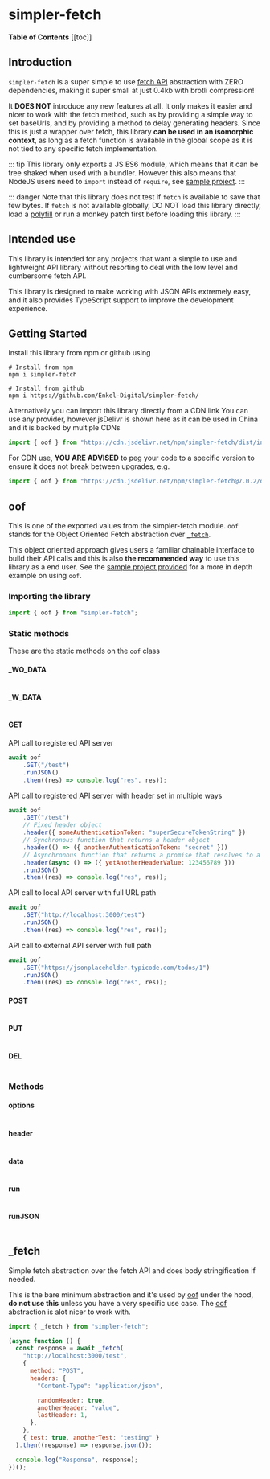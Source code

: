 # simpler-fetch
**Table of Contents**
[[toc]]


## Introduction
`simpler-fetch` is a super simple to use [fetch API](https://developer.mozilla.org/en-US/docs/Web/API/Fetch_API) abstraction with ZERO dependencies, making it super small at just 0.4kb with brotli compression!

It **DOES NOT** introduce any new features at all. It only makes it easier and nicer to work with the fetch method, such as by providing a simple way to set baseUrls, and by providing a method to delay generating headers. Since this is just a wrapper over fetch, this library **can be used in an isomorphic context**, as long as a fetch function is available in the global scope as it is not tied to any specific fetch implementation.

::: tip
This library only exports a JS ES6 module, which means that it can be tree shaked when used with a bundler. However this also means that NodeJS users need to `import` instead of `require`, see [sample project](./sample/node/).
:::

::: danger
Note that this library does not test if `fetch` is available to save that few bytes. If `fetch` is not available globally, DO NOT load this library directly, load a [polyfill](https://github.com/github/fetch) or run a monkey patch first before loading this library.
:::


## Intended use
This library is intended for any projects that want a simple to use and lightweight API library without resorting to deal with the low level and cumbersome fetch API.

This library is designed to make working with JSON APIs extremely easy, and it also provides TypeScript support to improve the development experience.


## Getting Started
Install this library from npm or github using
```shell
# Install from npm
npm i simpler-fetch

# Install from github
npm i https://github.com/Enkel-Digital/simpler-fetch/
```

Alternatively you can import this library directly from a CDN link
You can use any provider, however jsDelivr is shown here as it can be used in China and it is backed by multiple CDNs
```javascript
import { oof } from "https://cdn.jsdelivr.net/npm/simpler-fetch/dist/index.js";
```

For CDN use, **YOU ARE ADVISED** to peg your code to a specific version to ensure it does not break between upgrades, e.g.
```javascript
import { oof } from "https://cdn.jsdelivr.net/npm/simpler-fetch@7.0.2/dist/index.js";
```


## oof
This is one of the exported values from the simpler-fetch module. `oof` stands for the Object Oriented Fetch abstraction over [`_fetch`](./#_fetch).

This object oriented approach gives users a familiar chainable interface to build their API calls and this is also **the recommended way** to use this library as a end user. See the [sample project provided](./sample/) for a more in depth example on using `oof`.

### Importing the library
```javascript
import { oof } from "simpler-fetch";
```

### Static methods
These are the static methods on the `oof` class

#### _WO_DATA
```javascript
```

#### _W_DATA
```javascript
```

#### GET
<!-- @todo Talk about this registered / full API thing once and subsequently all code will be using relative API routes -->


API call to registered API server
```javascript
await oof
    .GET("/test")
    .runJSON()
    .then((res) => console.log("res", res));
```

API call to registered API server with header set in multiple ways
```javascript
await oof
    .GET("/test")
    // Fixed header object
    .header({ someAuthenticationToken: "superSecureTokenString" })
    // Synchronous function that returns a header object
    .header(() => ({ anotherAuthenticationToken: "secret" }))
    // Asynchronous function that returns a promise that resolves to a header object
    .header(async () => ({ yetAnotherHeaderValue: 123456789 }))
    .runJSON()
    .then((res) => console.log("res", res));
```

API call to local API server with full URL path
```javascript
await oof
    .GET("http://localhost:3000/test")
    .runJSON()
    .then((res) => console.log("res", res));
```

API call to external API server with full path
```javascript
await oof
    .GET("https://jsonplaceholder.typicode.com/todos/1")
    .runJSON()
    .then((res) => console.log("res", res));
```

#### POST
```javascript
```

#### PUT
```javascript
```

#### DEL
```javascript
```

### Methods
#### options
```javascript
```

#### header
```javascript
```

#### data
```javascript
```

#### run
```javascript
```

#### runJSON
```javascript
```


## \_fetch
Simple fetch abstraction over the fetch API and does body stringification if needed.

This is the bare minimum abstraction and it's used by [oof](#oof) under the hood, **do not use this** unless you have a very specific use case. The [oof](#oof) abstraction is alot nicer to work with.

```javascript
import { _fetch } from "simpler-fetch";

(async function () {
  const response = await _fetch(
    "http://localhost:3000/test",
    {
      method: "POST",
      headers: {
        "Content-Type": "application/json",

        randomHeader: true,
        anotherHeader: "value",
        lastHeader: 1,
      },
    },
    { test: true, anotherTest: "testing" }
  ).then((response) => response.json());

  console.log("Response", response);
})();
```
